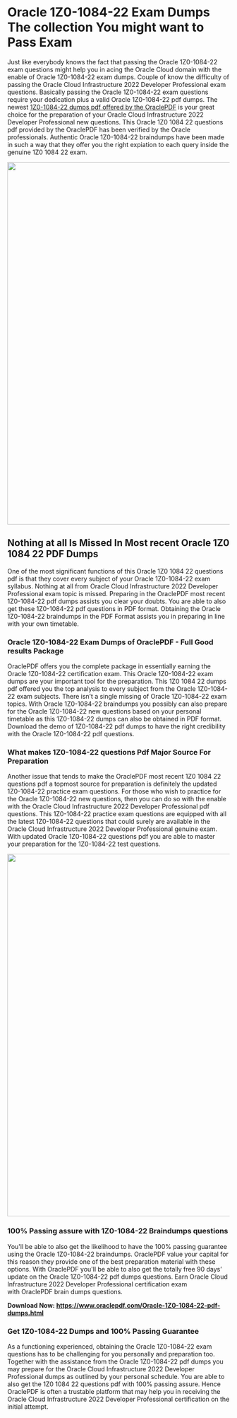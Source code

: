 <h1>Oracle 1Z0-1084-22 Exam Dumps The collection You might want to Pass Exam</h1>
<p>Just like everybody knows the fact that passing the Oracle 1Z0-1084-22 exam questions might help you in acing the&nbsp;Oracle Cloud&nbsp;domain with the enable of Oracle 1Z0-1084-22 exam dumps. Couple of know the difficulty of passing the Oracle Cloud Infrastructure 2022 Developer Professional exam questions. Basically passing the Oracle 1Z0-1084-22 exam questions require your dedication plus a valid Oracle 1Z0-1084-22 pdf dumps. The newest&nbsp;<a href="https://www.oraclepdf.com/Oracle-1Z0-1084-22-pdf-dumps.html">1Z0-1084-22 dumps pdf offered by the OraclePDF</a>&nbsp;is your great choice for the preparation of your Oracle Cloud Infrastructure 2022 Developer Professional new questions. This Oracle 1Z0 1084 22 questions pdf provided by the OraclePDF has been verified by the Oracle professionals. Authentic Oracle 1Z0-1084-22 braindumps have been made in such a way that they offer you the right expiation to each query inside the genuine 1Z0 1084 22 exam.</p>
<p><a href="https://www.oraclepdf.com/Oracle-1Z0-1084-22-pdf-dumps.html"><img src="https://i.ibb.co/mJY6Knz/1.png" width="820" /></a></p>
<h2>Nothing at all Is Missed In Most recent Oracle 1Z0 1084 22 PDF Dumps</h2>
<p>One of the most significant functions of this Oracle 1Z0 1084 22 questions pdf is that they cover every subject of your Oracle 1Z0-1084-22 exam syllabus. Nothing at all from Oracle Cloud Infrastructure 2022 Developer Professional exam topic is missed. Preparing in the OraclePDF most recent 1Z0-1084-22 pdf dumps assists you clear your doubts. You are able to also get these 1Z0-1084-22 pdf questions in PDF format. Obtaining the Oracle 1Z0-1084-22 braindumps in the PDF Format assists you in preparing in line with your own timetable.</p>
<h3>Oracle 1Z0-1084-22 Exam Dumps of OraclePDF - Full Good results Package</h3>
<p>OraclePDF offers you the complete package in essentially earning the Oracle 1Z0-1084-22 certification exam. This Oracle 1Z0-1084-22 exam dumps are your important tool for the preparation. This 1Z0 1084 22 dumps pdf offered you the top analysis to every subject from the Oracle 1Z0-1084-22 exam subjects. There isn&rsquo;t a single missing of Oracle 1Z0-1084-22 exam topics. With Oracle 1Z0-1084-22 braindumps you possibly can also prepare for the Oracle 1Z0-1084-22 new questions based on your personal timetable as this 1Z0-1084-22 dumps can also be obtained in PDF format. Download the demo of 1Z0-1084-22 pdf dumps to have the right credibility with the Oracle 1Z0-1084-22 pdf questions.</p>
<h3>What makes 1Z0-1084-22 questions Pdf Major Source For Preparation</h3>
<p>Another issue that tends to make the OraclePDF most recent 1Z0 1084 22 questions pdf a topmost source for preparation is definitely the updated 1Z0-1084-22 practice exam questions. For those who wish to practice for the Oracle 1Z0-1084-22 new questions, then you can do so with the enable with the Oracle Cloud Infrastructure 2022 Developer Professional pdf questions. This 1Z0-1084-22 practice exam questions are equipped with all the latest 1Z0-1084-22 questions that could surely are available in the Oracle Cloud Infrastructure 2022 Developer Professional genuine exam. With updated Oracle 1Z0-1084-22 questions pdf you are able to master your preparation for the 1Z0-1084-22 test questions.</p>
<p><img src="https://i.ibb.co/TWQ7T6D/2.png" width="820" /></p>
<h3>100% Passing assure with 1Z0-1084-22 Braindumps questions</h3>
<p>You'll be able to also get the likelihood to have the 100% passing guarantee using the Oracle 1Z0-1084-22 braindumps. OraclePDF value your capital for this reason they provide one of the best preparation material with these options. With OraclePDF you'll be able to also get the totally free 90 days&rsquo; update on the Oracle 1Z0-1084-22 pdf dumps questions. Earn Oracle Cloud Infrastructure 2022 Developer Professional certification exam with&nbsp;OraclePDF&nbsp;brain dumps questions.</p>
<p><strong>Download Now: <a href="https://www.oraclepdf.com/Oracle-1Z0-1084-22-pdf-dumps.html">https://www.oraclepdf.com/Oracle-1Z0-1084-22-pdf-dumps.html</a></strong></p>
<h3>Get 1Z0-1084-22&nbsp;Dumps&nbsp;and 100% Passing Guarantee</h3>
<p>As a functioning experienced, obtaining the Oracle 1Z0-1084-22 exam questions has to be challenging for you personally and preparation too. Together with the assistance from the Oracle 1Z0-1084-22 pdf dumps you may prepare for the Oracle Cloud Infrastructure 2022 Developer Professional dumps as outlined by your personal schedule. You are able to also get the 1Z0 1084 22 questions pdf with 100% passing assure. Hence OraclePDF is often a trustable platform that may help you in receiving the Oracle Cloud Infrastructure 2022 Developer Professional certification on the initial attempt.</p>
